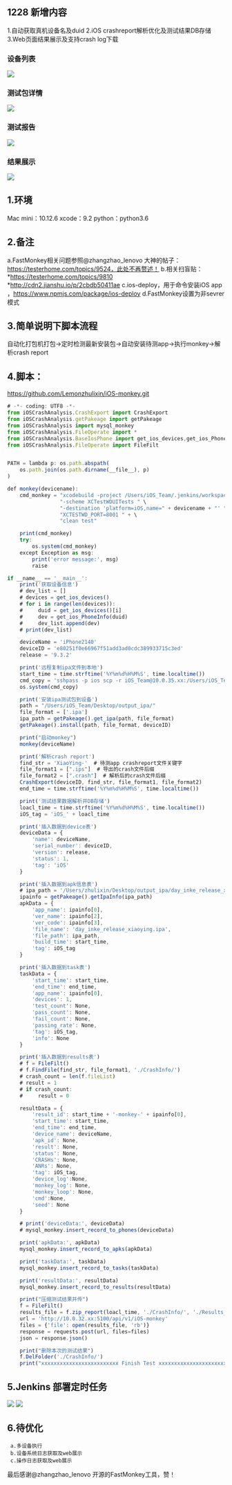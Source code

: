 ## 1228  新增内容
 1.自动获取真机设备名及duid
 2.iOS crashreport解析优化及测试结果DB存储
 3.Web页面结果展示及支持crash log下载

### 设备列表
![](/uploads/photo/2018/0ae9986f-7048-446b-9fc1-69a5595e2c3e.png!large)

### 测试包详情
![](/uploads/photo/2018/007444ca-fef2-4656-95eb-85f0926a0003.png!large)

### 测试报告
![](/uploads/photo/2018/f9c8e68a-dc4b-4b9e-89bf-b19a3a77b2fa.png!large)

### 结果展示
![](/uploads/photo/2018/fa9ea1d2-e815-45b3-8450-42b6a6957379.png!large)


## 1.环境
 Mac mini：10.12.6 
 xcode：9.2
 python：python3.6

## 2.备注
 a.FastMonkey相关问题参照@zhangzhao_lenovo 大神的帖子：https://testerhome.com/topics/9524，此处不再赘述！
 b.相关扫盲贴：
*https://testerhome.com/topics/9810        
*http://cdn2.jianshu.io/p/2cbdb50411ae
 c.ios-deploy，用于命令安装iOS app ，https://www.npmjs.com/package/ios-deploy
 d.FastMonkey设置为非sevrer模式

## 3.简单说明下脚本流程
自动化打包机打包->定时检测最新安装包->自动安装待测app->执行monkey->解析crash report

## 4.脚本：
https://github.com/Lemonzhulixin/iOS-monkey.git

```javascript
# -*- coding: UTF8 -*-
from iOSCrashAnalysis.CrashExport import CrashExport
from iOSCrashAnalysis.getPakeage import getPakeage
from iOSCrashAnalysis import mysql_monkey
from iOSCrashAnalysis.FileOperate import *
from iOSCrashAnalysis.BaseIosPhone import get_ios_devices,get_ios_PhoneInfo
from iOSCrashAnalysis.FileOperate import FileFilt


PATH = lambda p: os.path.abspath(
    os.path.join(os.path.dirname(__file__), p)
)

def monkey(devicename):
    cmd_monkey = "xcodebuild -project /Users/iOS_Team/.jenkins/workspace/iOS_Monkey_VivaVideo/XCTestWD/XCTestWD/XCTestWD.xcodeproj " \
                 "-scheme XCTestWDUITests " \
                 "-destination 'platform=iOS,name=" + devicename + "' " + \
                 "XCTESTWD_PORT=8001 " + \
                 "clean test"

    print(cmd_monkey)
    try:
        os.system(cmd_monkey)
    except Exception as msg:
        print('error message:', msg)
        raise

if __name__ == '__main__':
    print('获取设备信息')
    # dev_list = []
    # devices = get_ios_devices()
    # for i in range(len(devices)):
    #     duid = get_ios_devices()[i]
    #     dev = get_ios_PhoneInfo(duid)
    #     dev_list.append(dev)
    # print(dev_list)

    deviceName = 'iPhone2140'
    deviceID = 'e80251f0e66967f51add3ad0cdc389933715c3ed'
    release = '9.3.2'

    print('远程复制ipa文件到本地')
    start_time = time.strftime('%Y%m%d%H%M%S', time.localtime())
    cmd_copy = 'sshpass -p ios scp -r iOS_Team@10.0.35.xx:/Users/iOS_Team/XiaoYing_AutoBuild/XiaoYing/XiaoYingApp/fastlane/output_ipa/ ~/Desktop'
    os.system(cmd_copy)

    print('安装ipa测试包到设备')
    path = "/Users/iOS_Team/Desktop/output_ipa/"
    file_format = ['.ipa']
    ipa_path = getPakeage().get_ipa(path, file_format)
    getPakeage().install(path, file_format, deviceID)

    print("启动monkey")
    monkey(deviceName)

    print('解析crash report')
    find_str = 'XiaoYing-'  # 待测app crashreport文件关键字
    file_format1 = [".ips"]  # 导出的crash文件后缀
    file_format2 = [".crash"]  # 解析后的crash文件后缀
    CrashExport(deviceID, find_str, file_format1, file_format2)
    end_time = time.strftime('%Y%m%d%H%M%S', time.localtime())

    print('测试结果数据解析并DB存储')
    loacl_time = time.strftime('%Y%m%d%H%M%S', time.localtime())
    iOS_tag = 'iOS_' + loacl_time

    print('插入数据到device表')
    deviceData = {
        'name': deviceName,
        'serial_number': deviceID,
        'version': release,
        'status': 1,
        'tag': 'iOS'
    }

    print('插入数据到apk信息表')
    # ipa_path = '/Users/zhulixin/Desktop/output_ipa/day_inke_release_xiaoying.ipa'
    ipainfo = getPakeage().getIpaInfo(ipa_path)
    apkData = {
        'app_name': ipainfo[0],
        'ver_name': ipainfo[2],
        'ver_code': ipainfo[3],
        'file_name': 'day_inke_release_xiaoying.ipa',
        'file_path': ipa_path,
        'build_time': start_time,
        'tag': iOS_tag
    }

    print('插入数据到task表')
    taskData = {
        'start_time': start_time,
        'end_time': end_time,
        'app_name': ipainfo[0],
        'devices': 1,
        'test_count': None,
        'pass_count': None,
        'fail_count': None,
        'passing_rate': None,
        'tag': iOS_tag,
        'info': None
    }

    print('插入数据到results表')
    # f = FileFilt()
    # f.FindFile(find_str, file_format1, './CrashInfo/')
    # crash_count = len(f.fileList)
    # result = 1
    # if crash_count:
    #     result = 0

    resultData = {
        'result_id': start_time + '-monkey-' + ipainfo[0],
        'start_time': start_time,
        'end_time': end_time,
        'device_name': deviceName,
        'apk_id': None,
        'result': None,
        'status': None,
        'CRASHs': None,
        'ANRs': None,
        'tag': iOS_tag,
        'device_log':None,
        'monkey_log': None,
        'monkey_loop': None,
        'cmd':None,
        'seed': None
    }

    # print('deviceData:', deviceData)
    # mysql_monkey.insert_record_to_phones(deviceData)

    print('apkData:', apkData)
    mysql_monkey.insert_record_to_apks(apkData)

    print('taskData:', taskData)
    mysql_monkey.insert_record_to_tasks(taskData)

    print('resultData:', resultData)
    mysql_monkey.insert_record_to_results(resultData)

    print("压缩测试结果并传")
    f = FileFilt()
    results_file = f.zip_report(loacl_time, './CrashInfo/', './Results_ZIP/')
    url = 'http://10.0.32.xx:5100/api/v1/iOS-monkey'
    files = {'file': open(results_file, 'rb')}
    response = requests.post(url, files=files)
    json = response.json()

    print("删除本次的测试结果")
    f.DelFolder('./CrashInfo/')
    print("xxxxxxxxxxxxxxxxxxxxxxxxx Finish Test xxxxxxxxxxxxxxxxxxxxxxxxxxxxxxxxxx")
```

## 5.Jenkins 部署定时任务
![](/uploads/photo/2018/748920da-6668-4581-906f-1198322fafaa.png!large)
![](/uploads/photo/2018/e0622e7f-0a7b-4dd8-ade9-4b3774352142.png!large)

## 6.待优化
     a.多设备执行
     b.设备系统日志获取及web展示
     c.操作日志获取及web展示

最后感谢@zhangzhao_lenovo 开源的FastMonkey工具，赞！
